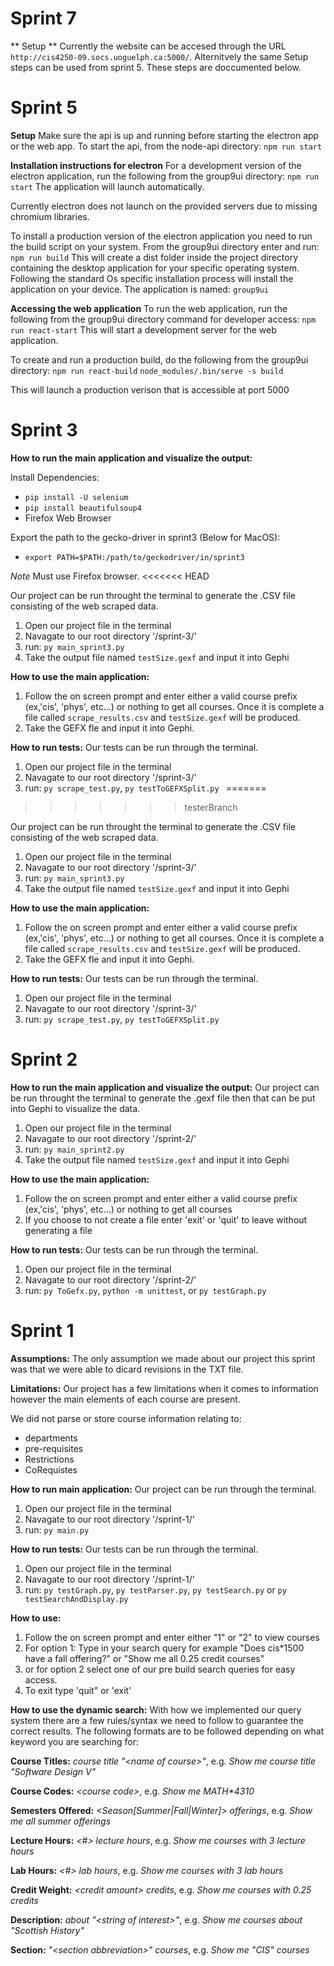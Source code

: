 # Sprint 7

** Setup **
Currently the website can be accesed through the URL `http://cis4250-09.socs.uoguelph.ca:5000/`. Alternitvely the same Setup steps can be used from sprint 5. These steps are doccumented below.

# Sprint 5

**Setup**
Make sure the api is up and running before starting the electron app or the web app. To start the api, from the node-api directory:
`npm run start`

**Installation instructions for electron**
For a development version of the electron application, run the following from the group9ui directory:
`npm run start`
The application will launch automatically.


Currently electron does not launch on the provided servers due to missing chromium libraries.

To install a production version of the electron application you need to run the build script on your system. From the group9ui directory enter and run:
`npm run build`
This will create a dist folder inside the project directory containing the desktop application for your specific operating system. Following the standard Os specific installation process will install the application on your device. The application is named:
`group9ui`

**Accessing the web application**
To run the web application, run the following from the group9ui directory command for developer access:
`npm run react-start`
This will start a development server for the web application.

To create and run a production build, do the following from the group9ui directory:
`npm run react-build`
`node_modules/.bin/serve -s build`

This will launch a production verison that is accessible at port 5000


# Sprint 3

**How to run the main application and visualize the output:**

Install Dependencies:
- `pip install -U selenium`
- `pip install beautifulsoup4`
- Firefox Web Browser

Export the path to the gecko-driver in sprint3 (Below for MacOS):
- `export PATH=$PATH:/path/to/geckodriver/in/sprint3`

*Note* Must use Firefox browser.
<<<<<<< HEAD

Our project can be run throught the terminal to generate the .CSV file consisting of the web scraped data.
 1. Open our project file in the terminal
 2. Navagate to our root directory '/sprint-3/'
 3. run: ```py main_sprint3.py```
 4. Take the output file named ```testSize.gexf``` and input it into Gephi

**How to use the main application:**
 1. Follow the on screen prompt and enter either a valid course prefix (ex,'cis', 'phys', etc...) or nothing to get all courses. Once it is complete a file called ```scrape_results.csv``` and ```testSize.gexf``` will be produced.
 2. Take the GEFX fle and input it into Gephi.

**How to run tests:**
Our tests can be run through the terminal.  
  1. Open our project file in the terminal
  2. Navagate to our root directory '/sprint-3/'
  3. run: ```py scrape_test.py```, ```py testToGEFXSplit.py ```
=======
>>>>>>> testerBranch

Our project can be run throught the terminal to generate the .CSV file consisting of the web scraped data.
 1. Open our project file in the terminal
 2. Navagate to our root directory '/sprint-3/'
 3. run: ```py main_sprint3.py```
 4. Take the output file named ```testSize.gexf``` and input it into Gephi

**How to use the main application:**
 1. Follow the on screen prompt and enter either a valid course prefix (ex,'cis', 'phys', etc...) or nothing to get all courses. Once it is complete a file called ```scrape_results.csv``` and ```testSize.gexf``` will be produced.
 2. Take the GEFX fle and input it into Gephi.

**How to run tests:**
Our tests can be run through the terminal.  
  1. Open our project file in the terminal
  2. Navagate to our root directory '/sprint-3/'
  3. run: ```py scrape_test.py```, ```py testToGEFXSplit.py ```


# Sprint 2

**How to run the main application and visualize the output:**
  Our project can be run throught the terminal to generate the .gexf file then that can be put into Gephi to visualize the data.  
  1. Open our project file in the terminal
  2. Navagate to our root directory '/sprint-2/'
  3. run: ```py main_sprint2.py```
  4. Take the output file named ```testSize.gexf``` and input it into Gephi


  **How to use the main application:**  
  1. Follow the on screen prompt and enter either a valid course prefix (ex,'cis', 'phys', etc...) or nothing to get all courses
  2. If you choose to not create a file enter 'exit' or 'quit' to leave without generating a file


  **How to run tests:**
  Our tests can be run through the terminal.  
  1. Open our project file in the terminal
  2. Navagate to our root directory '/sprint-2/'
  3. run: ```py ToGefx.py```, ```python -m unittest```, or ```py testGraph.py```

# Sprint 1

**Assumptions:**
  The only assumption we made about our project this sprint was that we were able to dicard revisions in the TXT file.


**Limitations:**
Our project has a few limitations when it comes to information however the main elements of each course are present. 

We did not parse or store course information relating to:
- departments
- pre-requisites
- Restrictions
- CoRequistes

**How to run main application:**
Our project can be run through the terminal. 
1. Open our project file in the terminal
2. Navagate to our root directory '/sprint-1/'
3. run: ```py main.py```


**How to run tests:**
Our tests can be run through the terminal. 
1. Open our project file in the terminal
2. Navagate to our root directory '/sprint-1/'
3. run: ```py testGraph.py```, ```py testParser.py```, ```py testSearch.py``` or ```py testSearchAndDisplay.py```

**How to use:**
1. Follow the on screen prompt and enter either "1" or "2" to view courses
2. For option 1: Type in your search query for example "Does cis*1500 have a fall offering?" or "Show me all 0.25 credit courses"
3. or for option 2 select one of our pre build search queries for easy access. 
4. To exit type 'quit" or 'exit'

**How to use the dynamic search:** 
With how we implemented our query system there are a few rules/syntax we need to follow to guarantee the correct results.
The following formats are to be followed depending on what keyword you are searching for:

**Course Titles:** _course title \"\<name of course\>\"_, e.g. _Show me course title \"Software Design V\"_

**Course Codes:** _\<course code\>_, e.g. _Show me MATH*4310_

**Semesters Offered:** _\<Season[Summer|Fall|Winter]\> offerings_, e.g. _Show me all summer offerings_

**Lecture Hours:** _\<#\> lecture hours_, e.g. _Show me courses with 3 lecture hours_

**Lab Hours:** _\<#\> lab hours_, e.g. _Show me courses with 3 lab hours_

**Credit Weight:** _\<credit amount\> credits_, e.g. _Show me courses with 0.25 credits_

**Description:** _about \"\<string of interest\>\"_, e.g. _Show me courses about "Scottish History"_

**Section:** _\"\<section abbreviation\>\" courses_, e.g. _Show me "CIS" courses_


